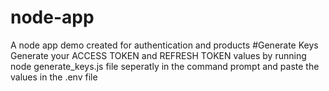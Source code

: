 # node-app
A node app demo created for authentication and products
#Generate Keys
Generate your ACCESS TOKEN and REFRESH TOKEN values by running
node generate_keys.js 
file seperatly in the command prompt and paste the values in the .env file